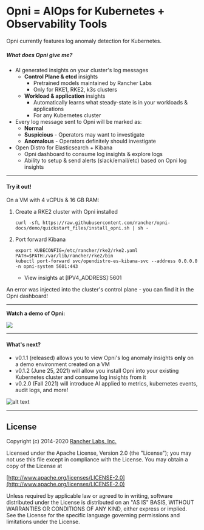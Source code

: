 # Opni = AIOps for Kubernetes + Observability Tools

Opni currently features log anomaly detection for Kubernetes.

##### What does Opni give me?
* AI generated insights on your cluster's log messages
  * **Control Plane & etcd** insights
    * Pretrained models maintained by Rancher Labs
    * Only for RKE1, RKE2, k3s clusters
  * **Workload & application** insights
    * Automatically learns what steady-state is in your workloads & applications
    * For any Kubernetes cluster  
* Every log message sent to Opni will be marked as:
  * **Normal**
  * **Suspicious** - Operators may want to investigate
  * **Anomalous** - Operators definitely should investigate  
* Open Distro for Elasticsearch + Kibana 
  * Opni dashboard to consume log insights & explore logs 
  * Ability to setup & send alerts (slack/email/etc) based on Opni log insights

----
#### Try it out!
On a VM with 4 vCPUs & 16 GB RAM:
1. Create a RKE2 cluster with Opni installed
    ```
    curl -sfL https://raw.githubusercontent.com/rancher/opni-docs/demo/quickstart_files/install_opni.sh | sh -
    ```
2. Port forward Kibana
    ```
    export KUBECONFIG=/etc/rancher/rke2/rke2.yaml PATH=$PATH:/var/lib/rancher/rke2/bin
    kubectl port-forward svc/opendistro-es-kibana-svc --address 0.0.0.0 -n opni-system 5601:443
    ```
    * View insights at [IPV4_ADDRESS]:5601

An error was injected into the cluster's control plane - you can find it in the Opni dashboard!
 
----

**Watch a demo of Opni:**

[![](https://opni-public.s3.us-east-2.amazonaws.com/opni_youtube_gh.png)](https://youtu.be/DQVBwMaO_o0)
____
#### What's next?

 * v0.1.1 (released) allows you to view Opni's log anomaly insights **only** on a demo environment created on a VM
 * v0.1.2 (June 25, 2021) will allow you install Opni into your existing Kubernetes cluster and consume log insights from it
 * v0.2.0 (Fall 2021) will introduce AI applied to metrics, kubernetes events, audit logs, and more! 


![alt text](https://opni-public.s3.us-east-2.amazonaws.com/Opni-user-scenarios.png)

----


## License

Copyright (c) 2014-2020 [Rancher Labs, Inc.](http://rancher.com)

Licensed under the Apache License, Version 2.0 (the "License");
you may not use this file except in compliance with the License.
You may obtain a copy of the License at

[http://www.apache.org/licenses/LICENSE-2.0](http://www.apache.org/licenses/LICENSE-2.0)

Unless required by applicable law or agreed to in writing, software
distributed under the License is distributed on an "AS IS" BASIS,
WITHOUT WARRANTIES OR CONDITIONS OF ANY KIND, either express or implied.
See the License for the specific language governing permissions and
limitations under the License.

